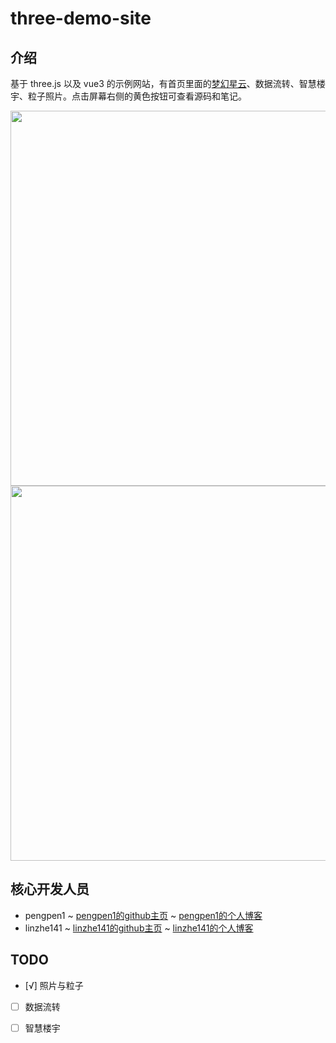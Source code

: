 # three-demo-site

## 介绍

基于 three.js 以及 vue3 的示例网站，有首页里面的[梦幻星云](/three-demo-site/)、数据流转、智慧楼宇、粒子照片。点击屏幕右侧的黄色按钮可查看源码和笔记。

<div style="display: flex; justify-content: space-between;flex-wrap: wrap">
<img src="https://cdn.jsdelivr.net/gh/pengpen1/blog-images/20241011112024.png"  width="1000" height="600" style="object-fit: cover;" />
</div>
<div style="display: flex; justify-content: space-between;flex-wrap: wrap">
<img src="https://cdn.jsdelivr.net/gh/pengpen1/blog-images/20241011111953.png"  width="1000" height="600" style="object-fit: cover;" />
</div>

## 核心开发人员

- pengpen1 ~ [pengpen1的github主页](https://github.com/pengpen1) ~ [pengpen1的个人博客](https://pengpen1.github.io/)
- linzhe141 ~ [linzhe141的github主页](https://github.com/linzhe141) ~ [linzhe141的个人博客](https://blog-linzhe.vercel.app/readme)

## TODO

- [√] 照片与粒子

- [ ] 数据流转

- [ ] 智慧楼宇
